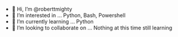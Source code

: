 - 👋 Hi, I’m @roberttmighty
- 👀 I’m interested in ...  Python, Bash, Powershell
- 🌱 I’m currently learning ... Python
- 💞️ I’m looking to collaborate on ... Nothing at this time still learning
